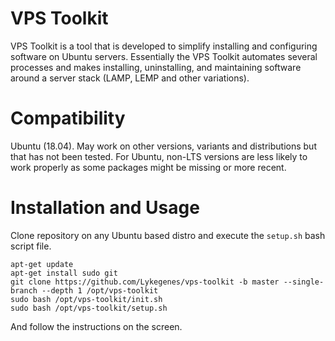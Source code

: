 # VPS Toolkit
VPS Toolkit is a tool that is developed to simplify installing and configuring software on Ubuntu servers. Essentially the VPS Toolkit automates several processes and makes installing, uninstalling, and maintaining software around a server stack (LAMP, LEMP and other variations).

# Compatibility
Ubuntu (18.04). May work on other versions, variants and distributions but that has not been tested.
For Ubuntu, non-LTS versions are less likely to work properly as some packages might be missing or more recent.

# Installation and Usage
Clone repository on any Ubuntu based distro and execute the `setup.sh` bash script file.
```shell
apt-get update
apt-get install sudo git
git clone https://github.com/Lykegenes/vps-toolkit -b master --single-branch --depth 1 /opt/vps-toolkit
sudo bash /opt/vps-toolkit/init.sh
sudo bash /opt/vps-toolkit/setup.sh
```
And follow the instructions on the screen.
